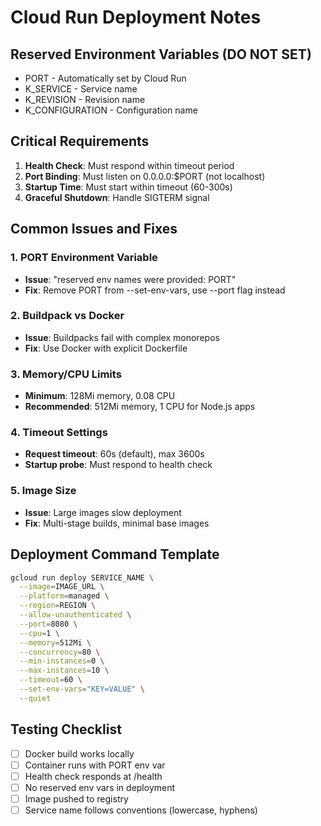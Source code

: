# Cloud Run Deployment Notes

## Reserved Environment Variables (DO NOT SET)
- PORT - Automatically set by Cloud Run
- K_SERVICE - Service name
- K_REVISION - Revision name
- K_CONFIGURATION - Configuration name

## Critical Requirements
1. **Health Check**: Must respond within timeout period
2. **Port Binding**: Must listen on 0.0.0.0:$PORT (not localhost)
3. **Startup Time**: Must start within timeout (60-300s)
4. **Graceful Shutdown**: Handle SIGTERM signal

## Common Issues and Fixes

### 1. PORT Environment Variable
- **Issue**: "reserved env names were provided: PORT"
- **Fix**: Remove PORT from --set-env-vars, use --port flag instead

### 2. Buildpack vs Docker
- **Issue**: Buildpacks fail with complex monorepos
- **Fix**: Use Docker with explicit Dockerfile

### 3. Memory/CPU Limits
- **Minimum**: 128Mi memory, 0.08 CPU
- **Recommended**: 512Mi memory, 1 CPU for Node.js apps

### 4. Timeout Settings
- **Request timeout**: 60s (default), max 3600s
- **Startup probe**: Must respond to health check

### 5. Image Size
- **Issue**: Large images slow deployment
- **Fix**: Multi-stage builds, minimal base images

## Deployment Command Template
```bash
gcloud run deploy SERVICE_NAME \
  --image=IMAGE_URL \
  --platform=managed \
  --region=REGION \
  --allow-unauthenticated \
  --port=8080 \
  --cpu=1 \
  --memory=512Mi \
  --concurrency=80 \
  --min-instances=0 \
  --max-instances=10 \
  --timeout=60 \
  --set-env-vars="KEY=VALUE" \
  --quiet
```

## Testing Checklist
- [ ] Docker build works locally
- [ ] Container runs with PORT env var
- [ ] Health check responds at /health
- [ ] No reserved env vars in deployment
- [ ] Image pushed to registry
- [ ] Service name follows conventions (lowercase, hyphens)